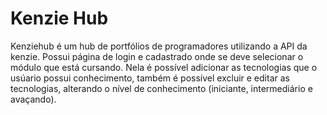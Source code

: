 # Kenzie Hub

Kenziehub é um hub de portfólios de programadores utilizando a API da kenzie. Possui página de login e cadastrado onde se deve selecionar o módulo que está cursando. Nela é possível adicionar as tecnologias que o usúario possui conhecimento, também é possível excluir e editar as tecnologias, alterando o nível de conhecimento (iniciante, intermediário e avaçando).
